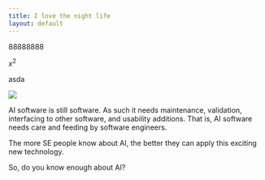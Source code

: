 ```yaml
---
title: I love the night life
layout: default
---
```


88888888

$x^2$

asda

![](img/se4ai.png)

AI software is still software. As such it needs
maintenance, validation, interfacing to other software, and usability additions.
That is, AI software needs care and feeding by software engineers.

The more SE people know about AI, the better they can apply this exciting new technology.

So, do you know enough about AI?

